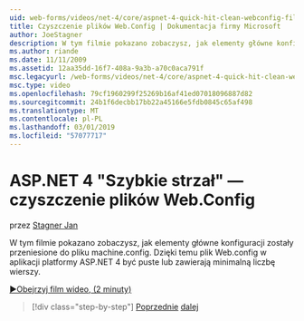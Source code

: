 ```yaml
---
uid: web-forms/videos/net-4/core/aspnet-4-quick-hit-clean-webconfig-files
title: Czyszczenie plików Web.Config | Dokumentacja firmy Microsoft
author: JoeStagner
description: W tym filmie pokazano zobaczysz, jak elementy główne konfiguracji zostały przeniesione do pliku machine.config. Dzięki temu plik Web.config w aplikacji platformy ASP.NET 4...
ms.author: riande
ms.date: 11/11/2009
ms.assetid: 12aa35dd-16f7-408a-9a3b-a70c0aca791f
msc.legacyurl: /web-forms/videos/net-4/core/aspnet-4-quick-hit-clean-webconfig-files
msc.type: video
ms.openlocfilehash: 79cf1960299f25269b16af41ed07018096887d82
ms.sourcegitcommit: 24b1f6decbb17bb22a45166e5fdb0845c65af498
ms.translationtype: MT
ms.contentlocale: pl-PL
ms.lasthandoff: 03/01/2019
ms.locfileid: "57077717"
---
```

<a name="aspnet-4-quick-hit---clean-webconfig-files"></a>ASP.NET 4 "Szybkie strzał" — czyszczenie plików Web.Config
====================
przez [Stagner Jan](https://github.com/JoeStagner)

W tym filmie pokazano zobaczysz, jak elementy główne konfiguracji zostały przeniesione do pliku machine.config. Dzięki temu plik Web.config w aplikacji platformy ASP.NET 4 być puste lub zawierają minimalną liczbę wierszy.

[&#9654;Obejrzyj film wideo, (2 minuty)](https://channel9.msdn.com/Blogs/ASP-NET-Site-Videos/aspnet-4-quick-hit-clean-webconfig-files)

> [!div class="step-by-step"]
> [Poprzednie](aspnet-4-quick-hit-auto-start.md)
> [dalej](aspnet-4-quick-hit-predictable-client-ids.md)
